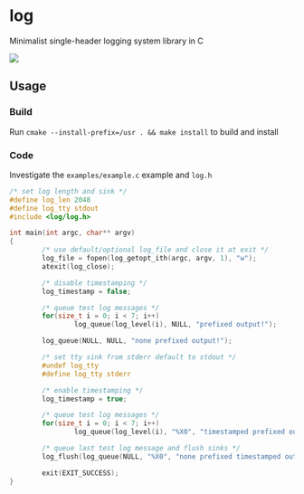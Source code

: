 # log

Minimalist single-header logging system library in C

![](./example.svg)

## Usage

### Build
Run `cmake --install-prefix=/usr . && make install` to build and install

### Code

Investigate the `examples/example.c` example and `log.h`

```c
/* set log length and sink */
#define log_len 2048
#define log_tty stdout
#include <log/log.h>

int main(int argc, char** argv)
{
        /* use default/optional log_file and close it at exit */
        log_file = fopen(log_getopt_ith(argc, argv, 1), "w");
        atexit(log_close);

        /* disable timestamping */
        log_timestamp = false;

        /* queue test log messages */
        for(size_t i = 0; i < 7; i++)
                log_queue(log_level(i), NULL, "prefixed output!");

        log_queue(NULL, NULL, "none prefixed output!");

        /* set tty sink from stderr default to stdout */
        #undef log_tty
        #define log_tty stderr

        /* enable timestamping */
        log_timestamp = true;

        /* queue test log messages */
        for(size_t i = 0; i < 7; i++)
                log_queue(log_level(i), "%X0", "timestamped prefixed output!");

        /* queue last test log message and flush sinks */
        log_flush(log_queue(NULL, "%X0", "none prefixed timestamped output!"));

        exit(EXIT_SUCCESS);
}
```
